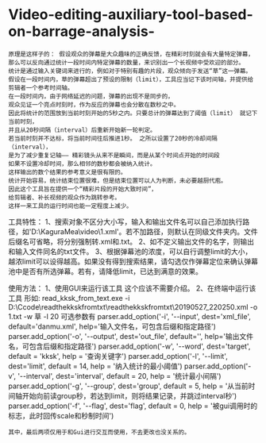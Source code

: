# Video-editing-auxiliary-tool-based-on-barrage-analysis-
    原理是这样子的： 假设观众的弹幕是大众趣味的正确反馈，在精彩时刻就会有大量特定弹幕， 
    那么可以反向通过统计一段时间内特定弹幕的数量，来识别出一个长视频中受欢迎的部分。 
    统计是通过输入关键词来进行的，例如对于特别有趣的片段，观众倾向于发送“草”这一弹幕。 
    假设在一段时间内，草的弹幕超出了预设的限制（limit），工具应当记下该时间轴，并提供给剪辑者一个参考时间轴。 
    在一段时间内，由于网络延迟的问题，弹幕的出现不是同步的， 
    观众见证一个亮点时刻时，作为反应的弹幕也会分散在数秒之中。 
    因此将统计的范围放到当前时刻开始的5秒之内。只要总计的弹幕达到了阈值（limit） 就记下当前时刻，
    并且从20秒间隔（interval）后重新开始新一轮判定。
    若当前时刻并不达标，将当前时间往后推进1秒。 之所以设置了20秒的冷却间隔（interval），
    是为了减少重复记轴—— 精彩镜头从来不是瞬间，而是从某个时间点开始的时间段 
    如果不设置冷却时间，那么相邻的数秒都会被纳入统计。 
    这样输出的数个结果的参考意义是很有限的。 
    统计开始容易，统计结束位置很难，但是结束位置可以人为判断，未必要越厨代庖。 
    因此这个工具旨在提供一个“精彩片段的开始大致时间”， 
    给剪辑者、补长视频的观众作为跳转参考。 
    这样一来工具的运行时间也能一定程度上减少。

工具特性：
    1、搜索对象不区分大小写，输入和输出文件名可以自己添加执行路径，如'D:\KaguraMea\video\1.xml'。若不加路径，则默认在同级文件夹内。文件后缀名可省略，将分别强制转.xml和.txt。
    2、如不定义输出文件的名字，则输出和输入文件同名的txt文件。
    3、根据弹幕池的浓度，可以自行调整limit的大小，越浓limit可以设得越高。如果没有得到搜索结果，请勾选仅作弹幕定位来确认弹幕池中是否有所选弹幕。若有，请降低limit，已达到满意的效果。

使用方法：
    1、使用GUI来运行该工具
    这个应该不需要介绍。
    2、在终端中运行该工具
    形如:
    read_kksk_from_text.exe -i D:\Ccode\readthekkskfromtxt\readthekkskfromtxt\20190527_220250.xml -o 1.txt -w 草 -l 20
    可选参数有
    parser.add_option('-i', '--input', dest='xml_file', default='danmu.xml', help='输入文件名，可包含后缀和指定路径')
    parser.add_option('-o', '--output', dest='out_file', default='', help='输出文件名，可包含后缀和指定路径')
    parser.add_option('-w', '--word', dest='target', default = 'kksk', help = '查询关键字')
    parser.add_option('-l', '--limit', dest='limit', default = 14, help = '纳入统计的最小阈值')
    parser.add_option('-v', '--interval', dest='interval', default = 20, help = '统计最小间隔')
    parser.add_option('-g', '--group', dest='group', default = 5, help = '从当前时间轴开始向前读group秒，若达到limit，则将结果记录，并跳过interval秒')
    parser.add_option('-f', '--flag', dest='flag', default = 0, help = '被gui调用时的标志，此时回传scale和秒制时间')
    
    其中，最后两项仅用于和Gui进行交互而使用，不去更改也没关系的。
